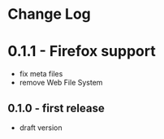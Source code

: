 # Change Log

# 0.1.1 - Firefox support

- fix meta files
- remove Web File System

## 0.1.0 - first release

- draft version

